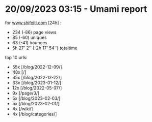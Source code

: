 # 20/09/2023 03:15 - Umami report
for www.shifeiti.com [24h] :

 - 234 (-86) page views
 - 85 (-60) uniques
 - 63 (-41) bounces
 - 5h 27' 2'' (-2h 17' 54'') totaltime


top 10 urls:
 - 55x [/blog/2022-12-09/]
 - 48x [/]
 - 35x [/blog/2022-12-22/]
 - 33x [/blog/2023-01-12/]
 - 12x [/blog/2022-05-07/]
 - 9x [/page/3/]
 - 5x [/blog/2023-02-03/]
 - 5x [/blog/2023-02-01/]
 - 4x [/wiki/]
 - 4x [/blog/categories/]


